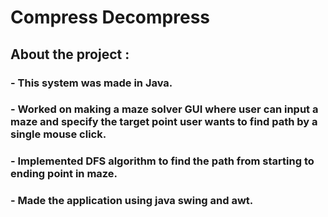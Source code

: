 # Compress Decompress

## About the project :

### - This system was made in Java.
### - Worked on making a maze solver GUI where user can input a maze and specify the target point user wants to find path by a single mouse click. 
### - Implemented DFS algorithm to find the path from starting to ending point in maze.
### - Made the application using java swing and awt.
